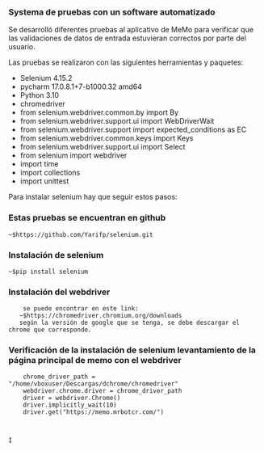 
### Systema de pruebas con un software automatizado
Se desarrolló diferentes pruebas al aplicativo de MeMo para verificar que las validaciones de datos de entrada estuvieran correctos por parte del usuario.


Las pruebas se realizaron con las siguientes herramientas y paquetes:
- Selenium 4.15.2
- pycharm 17.0.8.1+7-b1000.32 amd64
- Python 3.10
- chromedriver 
- from selenium.webdriver.common.by import By
- from selenium.webdriver.support.ui import WebDriverWait
- from selenium.webdriver.support import expected_conditions as EC
- from selenium.webdriver.common.keys import Keys
- from selenium.webdriver.support.ui import Select
- from selenium import webdriver
- import time
- import collections
- import unittest



Para instalar selenium hay que seguir estos pasos:


### Estas pruebas se encuentran en github
    ~$https://github.com/Yarifp/selenium.git


### Instalación de selenium

    ~$pip install selenium
    

### Instalación del webdriver

        se puede encontrar en este link:
       ~$https://chromedriver.chromium.org/downloads
       según la versión de google que se tenga, se debe descargar el chrome que corresponde.



### Verificación de la instalación de selenium levantamiento de la página principal de memo con el webdriver
```
    chrome_driver_path = "/home/vboxuser/Descargas/dchrome/chromedriver"
    webdriver.chrome.driver = chrome_driver_path
    driver = webdriver.Chrome()
    driver.implicitly_wait(10)
    driver.get("https://memo.mrbotcr.com/")



I
